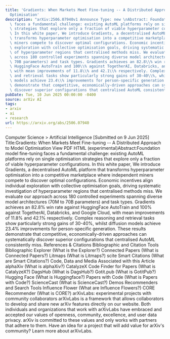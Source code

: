 ```yaml
---
title: 'Gradients: When Markets Meet Fine-tuning -- A Distributed Approach to Model
  Optimisation'
description: "arXiv:2506.07940v1 Announce Type: new \nAbstract: Foundation model fine-tuning\
  \ faces a fundamental challenge: existing AutoML platforms rely on single optimisation\
  \ strategies that explore only a fraction of viable hyperparameter configurations.\
  \ In this white paper, We introduce Gradients, a decentralised AutoML platform that\
  \ transforms hyperparameter optimisation into a competitive marketplace where independent\
  \ miners compete to discover optimal configurations. Economic incentives align individual\
  \ exploration with collective optimisation goals, driving systematic investigation\
  \ of hyperparameter regions that centralised methods miss. We evaluate our approach\
  \ across 180 controlled experiments spanning diverse model architectures (70M to\
  \ 70B parameters) and task types. Gradients achieves an 82.8\\% win rate against\
  \ HuggingFace AutoTrain and 100\\% against TogetherAI, Databricks, and Google Cloud,\
  \ with mean improvements of 11.8\\% and 42.1\\% respectively. Complex reasoning\
  \ and retrieval tasks show particularly strong gains of 30-40\\%, whilst diffusion\
  \ models achieve 23.4\\% improvements for person-specific generation. These results\
  \ demonstrate that competitive, economically-driven approaches can systematically\
  \ discover superior configurations that centralised AutoML consistently miss."
pubDate: Tue, 10 Jun 2025 00:00:00 -0400
source: arXiv AI
tags:
- arxiv
- ai
- research
url: https://arxiv.org/abs/2506.07940
---
```


Computer Science > Artificial Intelligence
[Submitted on 9 Jun 2025]
Title:Gradients: When Markets Meet Fine-tuning -- A Distributed Approach to Model Optimisation
View PDF HTML (experimental)Abstract:Foundation model fine-tuning faces a fundamental challenge: existing AutoML platforms rely on single optimisation strategies that explore only a fraction of viable hyperparameter configurations. In this white paper, We introduce Gradients, a decentralised AutoML platform that transforms hyperparameter optimisation into a competitive marketplace where independent miners compete to discover optimal configurations. Economic incentives align individual exploration with collective optimisation goals, driving systematic investigation of hyperparameter regions that centralised methods miss. We evaluate our approach across 180 controlled experiments spanning diverse model architectures (70M to 70B parameters) and task types. Gradients achieves an 82.8\% win rate against HuggingFace AutoTrain and 100\% against TogetherAI, Databricks, and Google Cloud, with mean improvements of 11.8\% and 42.1\% respectively. Complex reasoning and retrieval tasks show particularly strong gains of 30-40\%, whilst diffusion models achieve 23.4\% improvements for person-specific generation. These results demonstrate that competitive, economically-driven approaches can systematically discover superior configurations that centralised AutoML consistently miss.
References & Citations
Bibliographic and Citation Tools
Bibliographic Explorer (What is the Explorer?)
Connected Papers (What is Connected Papers?)
Litmaps (What is Litmaps?)
scite Smart Citations (What are Smart Citations?)
Code, Data and Media Associated with this Article
alphaXiv (What is alphaXiv?)
CatalyzeX Code Finder for Papers (What is CatalyzeX?)
DagsHub (What is DagsHub?)
Gotit.pub (What is GotitPub?)
Hugging Face (What is Huggingface?)
Papers with Code (What is Papers with Code?)
ScienceCast (What is ScienceCast?)
Demos
Recommenders and Search Tools
Influence Flower (What are Influence Flowers?)
CORE Recommender (What is CORE?)
arXivLabs: experimental projects with community collaborators
arXivLabs is a framework that allows collaborators to develop and share new arXiv features directly on our website.
Both individuals and organizations that work with arXivLabs have embraced and accepted our values of openness, community, excellence, and user data privacy. arXiv is committed to these values and only works with partners that adhere to them.
Have an idea for a project that will add value for arXiv's community? Learn more about arXivLabs.